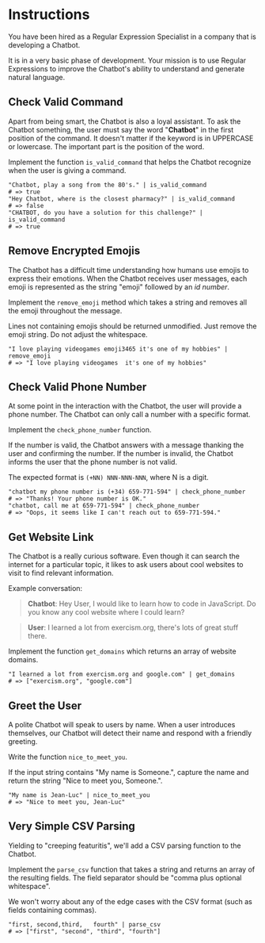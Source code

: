 # Instructions

You have been hired as a Regular Expression Specialist in a company that is developing a Chatbot.

It is in a very basic phase of development.
Your mission is to use Regular Expressions to improve the Chatbot's ability to understand and generate natural language.

## Check Valid Command

Apart from being smart, the Chatbot is also a loyal assistant.
To ask the Chatbot something, the user must say the word "**Chatbot**" in the first position of the command.
It doesn't matter if the keyword is in UPPERCASE or lowercase.
The important part is the position of the word.

Implement the function `is_valid_command` that helps the Chatbot recognize when the user is giving a command.

```jq
"Chatbot, play a song from the 80's." | is_valid_command
# => true
"Hey Chatbot, where is the closest pharmacy?" | is_valid_command
# => false
"CHATBOT, do you have a solution for this challenge?" | is_valid_command
# => true
```

## Remove Encrypted Emojis

The Chatbot has a difficult time understanding how humans use emojis to express their emotions.
When the Chatbot receives user messages, each emoji is represented as the string "emoji" followed by an _id number_.

Implement the `remove_emoji` method which takes a string and removes all the emoji throughout the message.

Lines not containing emojis should be returned unmodified.
Just remove the emoji string.
Do not adjust the whitespace.

```jq
"I love playing videogames emoji3465 it's one of my hobbies" | remove_emoji
# => "I love playing videogames  it's one of my hobbies"
```

## Check Valid Phone Number

At some point in the interaction with the Chatbot, the user will provide a phone number.
The Chatbot can only call a number with a specific format.

Implement the `check_phone_number` function.

If the number is valid, the Chatbot answers with a message thanking the user and confirming the number.
If the number is invalid, the Chatbot informs the user that the phone number is not valid.

The expected format is `(+NN) NNN-NNN-NNN`, where N is a digit.

```jq
"chatbot my phone number is (+34) 659-771-594" | check_phone_number
# => "Thanks! Your phone number is OK."
"chatbot, call me at 659-771-594" | check_phone_number
# => "Oops, it seems like I can't reach out to 659-771-594."
```

## Get Website Link

The Chatbot is a really curious software.
Even though it can search the internet for a particular topic, it likes to ask users about cool websites to visit to find relevant information.

Example conversation:

> **Chatbot**: Hey User, I would like to learn how to code in JavaScript. Do you know any cool website where I could learn?

> **User**: I learned a lot from exercism.org, there's lots of great stuff there.

Implement the function `get_domains` which returns an array of website domains.

```jq
"I learned a lot from exercism.org and google.com" | get_domains
# => ["exercism.org", "google.com"]
```

## Greet the User

A polite Chatbot will speak to users by name.
When a user introduces themselves, our Chatbot will detect their name and respond with a friendly greeting.

Write the function `nice_to_meet_you`.

If the input string contains "My name is Someone.", capture the name and return the string "Nice to meet you, Someone.".

```jq
"My name is Jean-Luc" | nice_to_meet_you
# => "Nice to meet you, Jean-Luc"
```

## Very Simple CSV Parsing

Yielding to "creeping featuritis", we'll add a CSV parsing function to the Chatbot.

Implement the `parse_csv` function that takes a string and returns an array of the resulting fields.
The field separator should be "comma plus optional whitespace".

We won't worry about any of the edge cases with the CSV format (such as fields containing commas).

```jq
"first, second,third,   fourth" | parse_csv
# => ["first", "second", "third", "fourth"]
```
